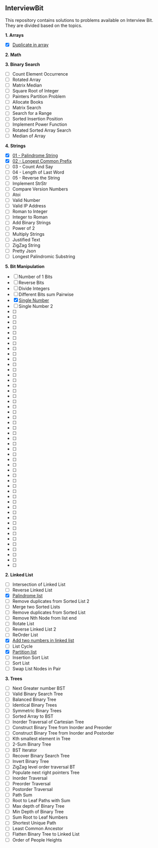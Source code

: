 ## InterviewBit
This repository contains solutions to problems available on Interview Bit. They are divided based on the topics.

**1. Arrays**
- [X] [Duplicate in array](../master/src/com/deepak/interviewbit/Arrays/DuplicateInArray.java)

**2. Math**

**3. Binary Search**
- [ ] Count Element Occurrence
- [ ] Rotated Array
- [ ] Matrix Median
- [ ] Square Root of Integer
- [ ] Painters Partition Problem
- [ ] Allocate Books
- [ ] Matrix Search
- [ ] Search for a Range
- [ ] Sorted Insertion Position
- [ ] Implement Power Function
- [ ] Rotated Sorted Array Search
- [ ] Median of Array

**4. Strings**
- [X] [01 - Palindrome String](../master/src/com/deepak/interviewbit/Strings/Problem_01.java)
- [X] [02 - Longest Common Prefix](../master/src/com/deepak/interviewbit/Strings/Problem_02.java)
- [ ] 03 - Count And Say
- [ ] 04 - Length of Last Word
- [ ] 05 - Reverse the String
- [ ] Implement StrStr
- [ ] Compare Version Numbers
- [ ] Atoi
- [ ] Valid Number
- [ ] Valid IP Address
- [ ] Roman to Integer
- [ ] Integer to Roman
- [ ] Add Binary Strings
- [ ] Power of 2
- [ ] Multiply Strings
- [ ] Justified Text
- [ ] ZigZag String
- [ ] Pretty Json
- [ ] Longest Palindromic Substring

**5. Bit Manipulation**
- [ ] Number of 1 Bits
- [ ] Reverse Bits
- [ ] Divide Integers
- [ ] Different Bits sum Pairwise
- [X] [Single Number](../master/src/com/deepak/interviewbit/BitManipulation/SingleNumber1.java)
- [ ] Single Number 2
- [ ] 
- [ ] 
- [ ] 
- [ ] 
- [ ] 
- [ ] 
- [ ] 
- [ ] 
- [ ] 
- [ ] 
- [ ] 
- [ ] 
- [ ] 
- [ ] 
- [ ] 
- [ ] 
- [ ] 
- [ ] 
- [ ] 
- [ ] 
- [ ] 
- [ ] 
- [ ] 
- [ ] 
- [ ] 
- [ ] 
- [ ] 
- [ ] 
- [ ] 
- [ ] 
- [ ] 
- [ ] 
- [ ] 
- [ ] 
- [ ] 
- [ ] 
- [ ] 
- [ ] 
- [ ] 
- [ ] 
- [ ] 
- [ ] 
- [ ] 
- [ ] 
- [ ] 
- [ ] 
- [ ] 
- [ ] 
- [ ] 

**2. Linked List**
- [ ] Intersection of Linked List
- [ ] Reverse Linked List
- [X] [Palindrome list](../master/src/com/deepak/interviewbit/LinkedList/PalindromeList.java)
- [ ] Remove duplicates from Sorted List 2
- [ ] Merge two Sorted Lists
- [ ] Remove duplicates from Sorted List
- [ ] Remove Nth Node from list end
- [ ] Rotate List
- [ ] Reverse Linked List 2
- [ ] ReOrder List
- [X] [Add two numbers in linked list](../master/src/com/deepak/interviewbit/LinkedList/AddTwoNumbers.java)
- [ ] List Cycle
- [X] [Partition list](../master/src/com/deepak/interviewbit/LinkedList/PartitionList.java)
- [ ] Insertion Sort List
- [ ] Sort List
- [ ] Swap List Nodes in Pair  

**3. Trees**  
- [ ] Next Greater number BST
- [ ] Valid Binary Search Tree
- [ ] Balanced Binary Tree
- [ ] Identical Binary Trees
- [ ] Symmetric Binary Trees
- [ ] Sorted Array to BST
- [ ] Inorder Traversal of Cartesian Tree
- [ ] Construct Binary Tree from Inorder and Preorder
- [ ] Construct Binary Tree from Inorder and Postorder
- [ ] Kth smallest element in Tree
- [ ] 2-Sum Binary Tree
- [ ] BST Iterator
- [ ] Recover Binary Search Tree
- [ ] Invert Binary Tree
- [ ] ZigZag level order traversal BT
- [ ] Populate next right pointers Tree
- [ ] Inorder Traversal
- [ ] Preorder Traversal
- [ ] Postorder Traversal
- [ ] Path Sum
- [ ] Root to Leaf Paths with Sum
- [ ] Max depth of Binary Tree
- [ ] Min Depth of Binary Tree
- [ ] Sum Root to Leaf Numbers
- [ ] Shortest Unique Path
- [ ] Least Common Ancestor
- [ ] Flatten Binary Tree to Linked List
- [ ] Order of People Heights
